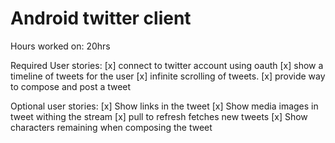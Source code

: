 Android twitter client
======================

Hours worked on: 20hrs

Required User stories:
  [x] connect to twitter account using oauth
  [x] show a timeline of tweets for the user
  [x] infinite scrolling of tweets.
  [x] provide way to compose and post a tweet

Optional user stories:
  [x] Show links in the tweet
  [x] Show media images in tweet withing the stream
  [x] pull to refresh fetches new tweets
  [x] Show characters remaining when composing the tweet

